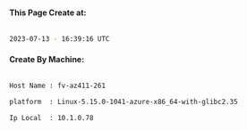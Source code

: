 
   
#### This Page Create at:

```bash

2023-07-13 - 16:39:16 UTC

```

#### Create By Machine:

```bash

Host Name : fv-az411-261

platform  : Linux-5.15.0-1041-azure-x86_64-with-glibc2.35

Ip Local  : 10.1.0.78

```

